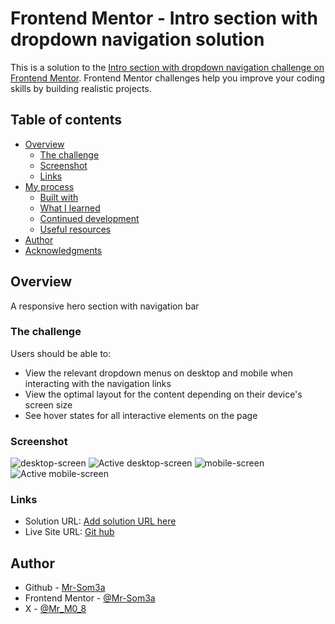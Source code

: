 # Frontend Mentor - Intro section with dropdown navigation solution

This is a solution to the [Intro section with dropdown navigation challenge on Frontend Mentor](https://www.frontendmentor.io/challenges/intro-section-with-dropdown-navigation-ryaPetHE5). Frontend Mentor challenges help you improve your coding skills by building realistic projects. 

## Table of contents

- [Overview](#overview)
  - [The challenge](#the-challenge)
  - [Screenshot](#screenshot)
  - [Links](#links)
- [My process](#my-process)
  - [Built with](#built-with)
  - [What I learned](#what-i-learned)
  - [Continued development](#continued-development)
  - [Useful resources](#useful-resources)
- [Author](#author)
- [Acknowledgments](#acknowledgments)


## Overview
A responsive hero section with navigation bar

### The challenge

Users should be able to:

- View the relevant dropdown menus on desktop and mobile when interacting with the navigation links
- View the optimal layout for the content depending on their device's screen size
- See hover states for all interactive elements on the page

### Screenshot

![desktop-screen](./design/Screenshot%20(159).png)
![Active desktop-screen](./design/Screenshot%20(160).png)
![mobile-screen](./design/Screenshot%20(161).png)
![Active mobile-screen](./design/Screenshot%20(163).png)


### Links

- Solution URL: [Add solution URL here](https://github.com/Mr-Som3a/navbar-and-hero-section)
- Live Site URL: [Git hub](https://mr-som3a.github.io/navbar-and-hero-section/)


## Author

- Github - [Mr-Som3a](https://github.com/Mr-Som3a)
- Frontend Mentor - [@Mr-Som3a](https://www.frontendmentor.io/profile/Mr-Som3a)
- X - [@Mr_M0_8](https://twitter.com/Mr_Mo_8)
